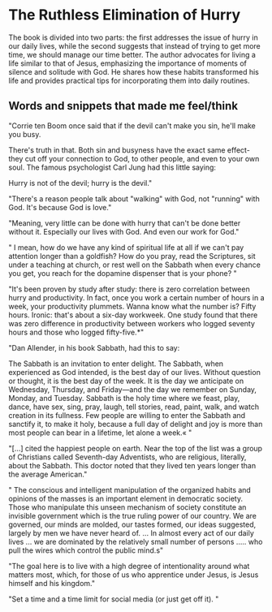 # The Ruthless Elimination of Hurry 

The book is divided into two parts: the first addresses the issue of hurry in our daily lives, while the second suggests that instead of trying to get more time, we should manage our time better. The author advocates for living a life similar to that of Jesus, emphasizing the importance of moments of silence and solitude with God. He shares how these habits transformed his life and provides practical tips for incorporating them into daily routines.

## Words and snippets that made me feel/think


"Corrie ten Boom once said that if the devil can't make you sin, he'll make you busy. 

There's truth in that. Both sin and busyness have the exact same effect-they cut off your connection to God, to other people, and even to your own soul.
The famous psychologist Carl Jung had this little saying:

Hurry is not of the devil; hurry is the devil."


"There's a reason people talk about "walking" with God, not "running" with God. It's because God is love."


"Meaning, very little can be done with hurry that can't be done better without it. Especially our lives with God. And even our work for God."

"
I mean, how do we have any kind of spiritual life at all if we can't pay attention longer than a goldfish? How do you pray, read the Scriptures, sit under a teaching at church, or rest well on the Sabbath when every chance you get, you reach for the dopamine dispenser that is your phone?
"


"It's been proven by study after study: there is zero correlation between hurry and productivity. In fact, once you work a certain number of hours in a week, your productivity plummets. Wanna know what the number is? Fifty hours. Ironic: that's about a six-day workweek. One study found that there was zero difference in productivity between workers who logged seventy hours and those who logged fifty-five.*"




"Dan Allender, in his book Sabbath, had this to say:

The Sabbath is an invitation to enter delight. The Sabbath, when experienced as God intended, is the best day of our lives. Without question or thought, it is the best day of the week. It is the day we anticipate on Wednesday, Thursday, and Friday—and the day we remember on Sunday, Monday, and Tuesday. Sabbath is the holy time where we feast, play, dance, have sex, sing, pray, laugh, tell stories, read, paint, walk, and watch creation in its fullness. Few people are willing to enter the Sabbath and sanctify it, to make it holy, because a full day of delight and joy is more than most people can bear in a lifetime, let alone a week.«
"



"[...] cited the happiest people on earth. Near the top of the list was a group of Christians called Seventh-day Adventists, who are religious, literally, about the Sabbath. This doctor noted that they lived ten years longer than the average American."



"
The conscious and intelligent manipulation of the organized habits and opinions of the masses is an important element in democratic society.
Those who manipulate this unseen mechanism of society constitute an invisible government which is the true ruling power of our country.
We are governed, our minds are molded, our tastes formed, our ideas suggested, largely by men we have never heard of. ... In almost every act of our daily lives ... we are dominated by the relatively small number of persons ….. who pull the wires which control the public
mind.s"




"The goal here is to live with a high degree of intentionality around what matters most, which, for those of us who apprentice under Jesus, is Jesus himself and his kingdom."




"Set a time and a time limit for social media (or just get off it).
"
